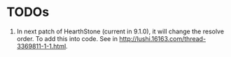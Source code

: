 # TODOs

1. In next patch of HearthStone (current in 9.1.0), it will change the resolve order.
    To add this into code.
    See in <http://lushi.16163.com/thread-3369811-1-1.html>.
